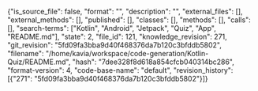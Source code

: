 {"is_source_file": false, "format": "", "description": "", "external_files": [], "external_methods": [], "published": [], "classes": [], "methods": [], "calls": [], "search-terms": ["Kotlin", "Android", "Jetpack", "Quiz", "App", "README.md"], "state": 2, "file_id": 121, "knowledge_revision": 271, "git_revision": "5fd09fa3bba9d40f468376da7b120c3bfddb5802", "filename": "/home/kavia/workspace/code-generation/Kotlin-Quiz/README.md", "hash": "7dee328f8d618a854cfcb040314bc286", "format-version": 4, "code-base-name": "default", "revision_history": [{"271": "5fd09fa3bba9d40f468376da7b120c3bfddb5802"}]}